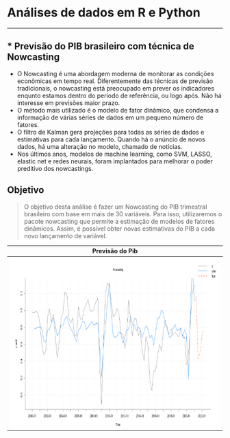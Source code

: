 # Análises de dados em R e Python
---
## * Previsão do PIB brasileiro com técnica de Nowcasting
* O Nowcasting é uma abordagem moderna de monitorar as condições econômicas em tempo real. Diferentemente das técnicas de previsão tradicionais, o nowcasting está preocupado em prever os indicadores enqunto estamos dentro do período de referência, ou logo após. Não há interesse em previsões maior prazo.
* O método mais utilizado é o modelo de fator dinâmico, que condensa a informação de várias séries de dados em um pequeno número de fatores. 
* O filtro de Kalman gera projeções para todas as séries de dados e estimativas para cada lançamento. Quando há o anúncio de novos dados, há uma alteração no modelo, chamado de notícias.
* Nos últimos anos, modelos de machine learning, como SVM, LASSO, elastic net e redes neurais, foram implantados para melhorar o poder preditivo dos nowcastings.

## Objetivo
> O objetivo desta análise é fazer um Nowcasting do PIB trimestral brasileiro com base em mais de 30 variáveis. Para isso, utilizaremos o pacote nowcasting que permite a estimação de modelos de fatores dinâmicos. Assim, é possível obter novas estimativas do PIB a cada novo lançamento de variável. 

|    Previsão do Pib   |
| ------------ |
<a href="https://github.com/emariot/analise_dados/blob/main/nowcasting_predict.PNG"><img src="https://github.com/emariot/analise_dados/blob/main/nowcasting_predict.PNG" align="left" height="400" width="800" ></a>|
